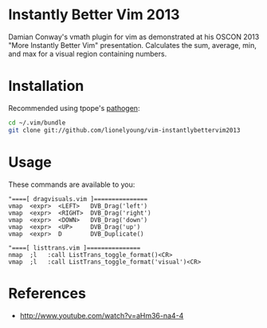 # Instantly Better Vim 2013

Damian Conway's vmath plugin for vim as demonstrated at his OSCON 2013
"More Instantly Better Vim" presentation.  Calculates the sum, average,
min, and max for a visual region containing numbers.

# Installation

Recommended using tpope's [pathogen](https://github.com/tpope/vim-pathogen):

```bash
cd ~/.vim/bundle
git clone git://github.com/lionelyoung/vim-instantlybettervim2013
```

# Usage

These commands are available to you:

```vim
"====[ dragvisuals.vim ]===============
vmap  <expr>  <LEFT>   DVB_Drag('left')
vmap  <expr>  <RIGHT>  DVB_Drag('right')
vmap  <expr>  <DOWN>   DVB_Drag('down')
vmap  <expr>  <UP>     DVB_Drag('up')
vmap  <expr>  D        DVB_Duplicate()

"====[ listtrans.vim ]===============
nmap  ;l   :call ListTrans_toggle_format()<CR>
vmap  ;l   :call ListTrans_toggle_format('visual')<CR>
```
# References

 * http://www.youtube.com/watch?v=aHm36-na4-4
